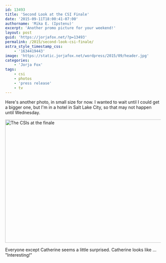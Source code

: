 ```yaml
---
id: 13493
title: 'Second Look at the CSI Finale'
date: '2015-09-11T18:00:41-07:00'
authorname: 'Mika E. (Ipstenu)'
excerpt: 'Another promo picture for your weekend!'
layout: post
guid: 'https://jorjafox.net/?p=13493'
permalink: /2015/second-look-csi-finale/
astra_style_timestamp_css:
    - '1634419443'
image: 'https://static.jorjafox.net/wordpress/2015/09/header.jpg'
categories:
    - 'Jorja Fox'
tags:
    - csi
    - photos
    - 'press release'
    - tv
---
```


Here's another photo, in small size for now. I wanted to wait until I could get a bigger one, but I'm in a hotel in Salt Lake City, so that may not happen until Wednesday.

<img src="//jfo-static.net/wordpress/2015/09/COphR8eUkAAqSkS.jpg" alt="The CSIs at the finale" width="599" height="399" class="aligncenter size-full wp-image-13500" />

Everyone except Catherine seems a little surprised. Catherine looks like ... "Interesting!"
